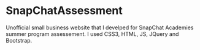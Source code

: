 # SnapChatAssessment
Unofficial small business website that I develped for SnapChat Academies summer program assessement. I used CSS3, HTML, JS, JQuery and Bootstrap.
